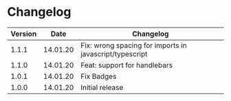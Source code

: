 # Changelog

| Version | Date     | Changelog                                               |
| ------- | -------- | ------------------------------------------------------- |
| 1.1.1   | 14.01.20 | Fix: wrong spacing for imports in javascript/typescript |
| 1.1.0   | 14.01.20 | Feat: support for handlebars                            |
| 1.0.1   | 14.01.20 | Fix Badges                                              |
| 1.0.0   | 14.01.20 | Initial release                                         |
